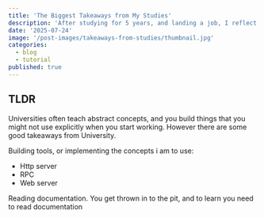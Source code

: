 ```yaml
---
title: 'The Biggest Takeaways from My Studies'
description: 'After studying for 5 years, and landing a job, I reflect on what prepared me the most from my studies'
date: '2025-07-24'
image: '/post-images/takeaways-from-studies/thumbnail.jpg'
categories:
  - blog
  - tutorial
published: true
---
```


## TLDR

Universities often teach abstract concepts, and you build things that you might not use explicitly when you start working. However there are some good takeaways from University.

Building tools, or implementing the concepts i am to use:

- Http server
- RPC
- Web server

Reading documentation. You get thrown in to the pit, and to learn you need to read documentation
